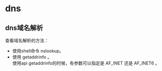 # dns

## dns域名解析
查看域名解析的方法：
* 使用shell命令 nslookup。
* 使用 getaddrinfo 。  
  使用api getaddrinfo的时候，有参数可以指定是 AF_INET 还是 AF_INET6 。